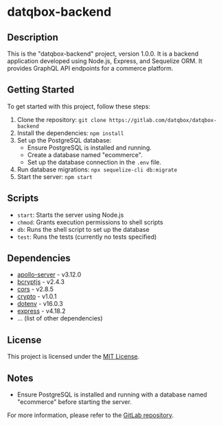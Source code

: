 # datqbox-backend

## Description

This is the "datqbox-backend" project, version 1.0.0. It is a backend application developed using Node.js, Express, and Sequelize ORM. It provides GraphQL API endpoints for a commerce platform.

## Getting Started

To get started with this project, follow these steps:

1. Clone the repository: `git clone https://gitlab.com/datqbox/datqbox-backend`
2. Install the dependencies: `npm install`
3. Set up the PostgreSQL database:
   - Ensure PostgreSQL is installed and running.
   - Create a database named "ecommerce".
   - Set up the database connection in the `.env` file.
4. Run database migrations: `npx sequelize-cli db:migrate`
5. Start the server: `npm start`

## Scripts

- `start`: Starts the server using Node.js
- `chmod`: Grants execution permissions to shell scripts
- `db`: Runs the shell script to set up the database
- `test`: Runs the tests (currently no tests specified)

## Dependencies

- [apollo-server](https://www.npmjs.com/package/apollo-server) - v3.12.0
- [bcryptjs](https://www.npmjs.com/package/bcryptjs) - v2.4.3
- [cors](https://www.npmjs.com/package/cors) - v2.8.5
- [crypto](https://nodejs.org/api/crypto.html) - v1.0.1
- [dotenv](https://www.npmjs.com/package/dotenv) - v16.0.3
- [express](https://www.npmjs.com/package/express) - v4.18.2
- ... (list of other dependencies)

## License

This project is licensed under the [MIT License](LICENSE).

## Notes

- Ensure PostgreSQL is installed and running with a database named "ecommerce" before starting the server.

For more information, please refer to the [GitLab repository](https://gitlab.com/datqbox/datqbox-backend).
